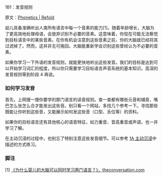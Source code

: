 1B1：发音规则

原文：[Phonetics | Refold](https://refold.la/roadmap/stage-1/b/phonetics)

幼儿具备准确听出人类所有语言中每一个音素的能力[1]。随着年龄增长，大脑为了更高效地处理母语，会放弃识别不必要的音素。这意味着，你现在可能无法察觉到目标语言中的某些音素。在你有机会注意到这些音素之前，你的大脑就已经将其过滤掉了。然而，这并非无可挽回。大脑能重新学会识别这些曾经认为不必要的音素。

如果你学习一下外语的发音规则，就能更快地听出这些发音。我们的目标是达到可以开始学习词汇的程度，所以你只需要学习目标语言声音系统的基本知识。高深的发音规则等到阶段 4 再说。

### 如何学习发音

首先，上网搜一搜你要学的那门语言的读音规则。查一查都有哪些元音和辅音，嘴巴怎么张怎么合才能发出这些音。别只看一个网站，多找几个参考一下。寻找那些既能让你听到这些音，又能展示如何发这些音（口型、舌位等）的资料。

如果你的目标语言还有其他核心的语音特征，如力重音、音高重音或声调，也一并学习了解。

在主动沉浸的过程中，也别忘了特别注意这些发音细节。可以参考 [1A 主动沉浸](https://refold.la/roadmap/stage-1/a/active-immersion)中描述的方式练习。

### 脚注

[1] [《为什么婴儿的大脑可以同时学习两门语言？》，theconversation.com](https://theconversation.com/why-the-baby-brain-can-learn-two-languages-at-the-same-time-57470)